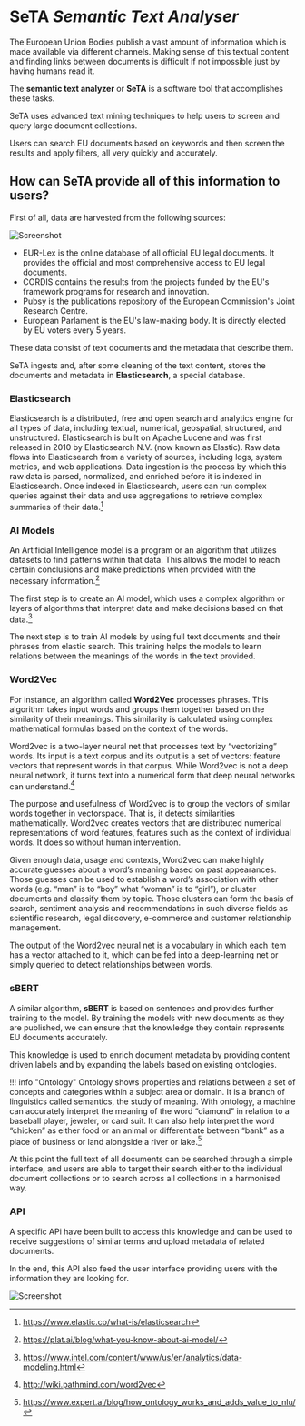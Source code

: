 # SeTA *Semantic Text Analyser*

The European Union Bodies publish a vast amount of information which is made available via different channels.
Making sense of this textual content and finding links between documents is difficult if not impossible just by having humans read it. 

The **semantic text analyzer** or **SeTA** is a software tool that accomplishes these tasks.

SeTA uses advanced text mining techniques to help users to screen and query large document collections.

Users can search EU documents based on keywords and then screen the results and apply filters, all very quickly and accurately.

## How can SeTA provide all of this information to users?

First of all, data are harvested from the following sources:
<!-- 
``` mermaid
stateDiagram
    CORDIS <!-- SeTA
    PUBSY  SeTA
    EUROPARL  SeTA
    EURLex  SeTA
``` -->

![Screenshot](./img/data_sources.png)

- EUR-Lex is the online database of all official EU legal documents. It provides the official and most comprehensive access to EU legal documents.
- CORDIS contains the results from the projects funded by the EU's framework programs for research and innovation. 
- Pubsy is the publications repository of the European Commission's Joint Research Centre. 
- European Parlament is the EU's law-making body. It is directly elected by EU voters every 5 years. 

These data consist of text documents and the metadata that describe them. 

SeTA ingests and, after some cleaning of the text content, stores the documents and metadata in **Elasticsearch**, a special database. 

### Elasticsearch
Elasticsearch is a distributed, free and open search and analytics engine for all types of data, including textual, numerical, geospatial, structured, and unstructured. Elasticsearch is built on Apache Lucene and was first released in 2010 by Elasticsearch N.V. (now known as Elastic).  Raw data flows into Elasticsearch from a variety of sources, including logs, system metrics, and web applications. Data ingestion is the process by which this raw data is parsed, normalized, and enriched before it is indexed in Elasticsearch. Once indexed in Elasticsearch, users can run complex queries against their data and use aggregations to retrieve complex summaries of their data.[^1]

### AI Models

An Artificial Intelligence model is a program or an algorithm that utilizes datasets to find patterns within that data. This allows the model to reach certain conclusions and make predictions when provided with the necessary information.[^2] 

The first step is to create an AI model, which uses a complex algorithm or layers of algorithms that interpret data and make decisions based on that data.[^3] 

The next step is to train AI models by using full text documents and their phrases from elastic search. This training helps the models to learn relations between the meanings of the words in the text provided. 

### Word2Vec

For instance, an algorithm called **Word2Vec** processes phrases. This algorithm takes input words and groups them together based on the similarity of their meanings. This similarity is calculated using complex mathematical formulas based on the context of the words. 

Word2vec is a two-layer neural net that processes text by “vectorizing” words. Its input is a text corpus and its output is a set of vectors: feature vectors that represent words in that corpus. While Word2vec is not a deep neural network, it turns text into a numerical form that deep neural networks can understand.[^4]

The purpose and usefulness of Word2vec is to group the vectors of similar words together in vectorspace. That is, it detects similarities mathematically. Word2vec creates vectors that are distributed numerical representations of word features, features such as the context of individual words. It does so without human intervention.

Given enough data, usage and contexts, Word2vec can make highly accurate guesses about a word’s meaning based on past appearances. Those guesses can be used to establish a word’s association with other words (e.g. “man” is to “boy” what “woman” is to “girl”), or cluster documents and classify them by topic. Those clusters can form the basis of search, sentiment analysis and recommendations in such diverse fields as scientific research, legal discovery, e-commerce and customer relationship management.

The output of the Word2vec neural net is a vocabulary in which each item has a vector attached to it, which can be fed into a deep-learning net or simply queried to detect relationships between words.

### sBERT

A similar algorithm, **sBERT** is based on sentences and provides further training to the model. By training the models with new documents as they are published, we can ensure that the knowledge they contain represents EU documents accurately. 

This knowledge is used to enrich document metadata by providing content driven labels and by expanding the labels based on existing ontologies.

!!! info "Ontology"
    Ontology shows properties and relations between a set of concepts and categories within a  subject area or domain. It is a branch of linguistics called semantics, the study of meaning. With ontology, a machine can accurately interpret the meaning of the word “diamond” in relation to a baseball player, jeweler, or card suit. It can also help interpret the word “chicken” as either food or an animal or differentiate between “bank” as a place of business or land alongside a river or lake.[^5]

At this point the full text of all documents can be searched through a simple interface, and users are able to target their search either to the individual document collections or to search across all collections in a harmonised way.


### API

A specific APi have been built to access this knowledge and can be used to receive suggestions of similar terms and upload metadata of related documents.

In the end, this API also feed the user interface providing users with the information they are looking for. 


![Screenshot](./img/API_design.png)


[^1]:https://www.elastic.co/what-is/elasticsearch
[^2]:https://plat.ai/blog/what-you-know-about-ai-model/
[^3]:https://www.intel.com/content/www/us/en/analytics/data-modeling.html
[^4]:http://wiki.pathmind.com/word2vec
[^5]:https://www.expert.ai/blog/how_ontology_works_and_adds_value_to_nlu/
   